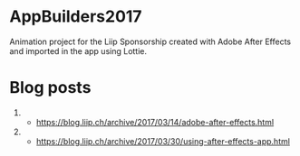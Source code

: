 # AppBuilders2017
Animation project for the Liip Sponsorship created with Adobe After Effects and imported in the app using Lottie.

# Blog posts

1. - https://blog.liip.ch/archive/2017/03/14/adobe-after-effects.html
2. - https://blog.liip.ch/archive/2017/03/30/using-after-effects-app.html


